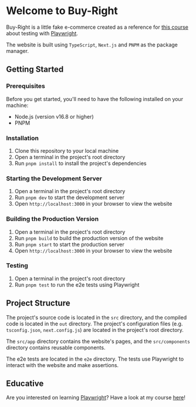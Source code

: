 # Welcome to Buy-Right

Buy-Right is a little fake e-commerce created as a reference for [this course](https://www.educative.io/collection/6586453712175104/5946216679735296) about testing with [Playwright](https://playwright.dev/).

The website is built using `TypeScript`, `Next.js` and `PNPM` as the package manager.

## Getting Started

### Prerequisites

Before you get started, you'll need to have the following installed on your machine:

- Node.js (version v16.8 or higher)
- PNPM

### Installation

1. Clone this repository to your local machine
2. Open a terminal in the project's root directory
3. Run `pnpm install` to install the project's dependencies

### Starting the Development Server

1. Open a terminal in the project's root directory
2. Run `pnpm dev` to start the development server
3. Open `http://localhost:3000` in your browser to view the website

### Building the Production Version

1. Open a terminal in the project's root directory
2. Run `pnpm build` to build the production version of the website
3. Run `pnpm start` to start the production server
4. Open `http://localhost:3000` in your browser to view the website

### Testing

1. Open a terminal in the project's root directory
2. Run `pnpm test` to run the e2e tests using Playwright

## Project Structure

The project's source code is located in the `src` directory, and the compiled code is located in the `out` directory. The project's configuration files (e.g. `tsconfig.json`, `next.config.js`) are located in the project's root directory.

The `src/app` directory contains the website's pages, and the `src/components` directory contains reusable components.

The e2e tests are located in the `e2e` directory. The tests use Playwright to interact with the website and make assertions.

## Educative

Are you interested on learning [Playwright](https://playwright.dev/)? Have a look at my course [here](https://www.educative.io/collection/6586453712175104/5946216679735296)!
